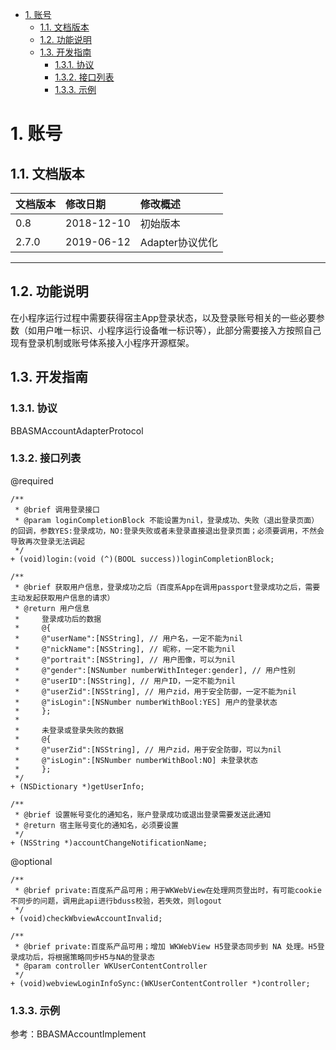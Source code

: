 <!-- TOC -->

- [1. 账号](#1-账号)
    - [1.1. 文档版本](#11-文档版本)
    - [1.2. 功能说明](#12-功能说明)
    - [1.3. 开发指南](#13-开发指南)
         - [1.3.1. 协议](#131-协议)
         - [1.3.2. 接口列表](#132-接口列表)
         - [1.3.3. 示例](#132-示例)

         
# 1. 账号
## 1.1. 文档版本

|文档版本|修改日期|修改概述|
|:--|:--|:--|
|0.8|2018-12-10|初始版本|
|2.7.0|2019-06-12|Adapter协议优化|

--------------------------
## 1.2. 功能说明

在小程序运行过程中需要获得宿主App登录状态，以及登录账号相关的一些必要参数（如用户唯一标识、小程序运行设备唯一标识等），此部分需要接入方按照自己现有登录机制或账号体系接入小程序开源框架。

## 1.3. 开发指南
### 1.3.1. 协议
BBASMAccountAdapterProtocol
### 1.3.2. 接口列表
@required

```
/**
 * @brief 调用登录接口
 * @param loginCompletionBlock 不能设置为nil，登录成功、失败（退出登录页面）的回调，参数YES:登录成功，NO:登录失败或者未登录直接退出登录页面；必须要调用，不然会导致再次登录无法调起
 */
+ (void)login:(void (^)(BOOL success))loginCompletionBlock;

/**
 * @brief 获取用户信息，登录成功之后（百度系App在调用passport登录成功之后，需要主动发起获取用户信息的请求）
 * @return 用户信息
 *     登录成功后的数据
 *     @{
 *     @"userName":[NSString], // 用户名，一定不能为nil
 *     @"nickName":[NSString], // 昵称，一定不能为nil
 *     @"portrait":[NSString], // 用户图像，可以为nil
 *     @"gender":[NSNumber numberWithInteger:gender], // 用户性别
 *     @"userID":[NSString], // 用户ID，一定不能为nil
 *     @"userZid":[NSString], // 用户zid，用于安全防御，一定不能为nil
 *     @"isLogin":[NSNumber numberWithBool:YES] 用户的登录状态
 *     };
 *
 *     未登录或登录失败的数据
 *     @{
 *     @"userZid":[NSString], // 用户zid，用于安全防御，可以为nil
 *     @"isLogin":[NSNumber numberWithBool:NO] 未登录状态
 *     };   
 */
+ (NSDictionary *)getUserInfo;

/**
 * @brief 设置帐号变化的通知名，账户登录成功或退出登录需要发送此通知
 * @return 宿主账号变化的通知名，必须要设置
 */
+ (NSString *)accountChangeNotificationName;
```

@optional

```
/**
 * @brief private:百度系产品可用；用于WKWebView在处理网页登出时，有可能cookie不同步的问题，调用此api进行bduss校验，若失效，则logout
 */
+ (void)checkWbviewAccountInvalid;

/**
 * @brief private:百度系产品可用；增加 WKWebView H5登录态同步到 NA 处理。H5登录成功后，将根据策略同步H5与NA的登录态
 * @param controller WKUserContentController
 */
+ (void)webviewLoginInfoSync:(WKUserContentController *)controller;
```
### 1.3.3. 示例
参考：BBASMAccountImplement



